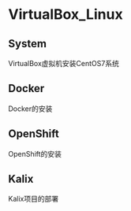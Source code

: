# VirtualBox_Linux

## System

VirtualBox虚拟机安装CentOS7系统

## Docker

Docker的安装

## OpenShift

OpenShift的安装

## Kalix

Kalix项目的部署
